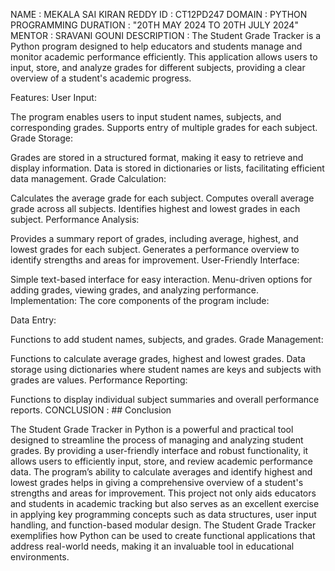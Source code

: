 NAME : MEKALA SAI KIRAN REDDY 
ID : CT12PD247 
DOMAIN : PYTHON PROGRAMMING 
DURATION : "20TH MAY 2024 TO 20TH JULY 2024" 
MENTOR : SRAVANI GOUNI 
DESCRIPTION : The Student Grade Tracker is a Python program designed to help educators and students manage and monitor academic performance efficiently. This application allows users to input, store, and analyze grades for different subjects, providing a clear overview of a student's academic progress.

Features:
User Input:

The program enables users to input student names, subjects, and corresponding grades.
Supports entry of multiple grades for each subject.
Grade Storage:

Grades are stored in a structured format, making it easy to retrieve and display information.
Data is stored in dictionaries or lists, facilitating efficient data management.
Grade Calculation:

Calculates the average grade for each subject.
Computes overall average grade across all subjects.
Identifies highest and lowest grades in each subject.
Performance Analysis:

Provides a summary report of grades, including average, highest, and lowest grades for each subject.
Generates a performance overview to identify strengths and areas for improvement.
User-Friendly Interface:

Simple text-based interface for easy interaction.
Menu-driven options for adding grades, viewing grades, and analyzing performance.
Implementation:
The core components of the program include:

Data Entry:

Functions to add student names, subjects, and grades.
Grade Management:

Functions to calculate average grades, highest and lowest grades.
Data storage using dictionaries where student names are keys and subjects with grades are values.
Performance Reporting:

Functions to display individual subject summaries and overall performance reports.
CONCLUSION       : ## Conclusion

The Student Grade Tracker in Python is a powerful and practical tool designed to streamline the process of managing and analyzing student grades. By providing a user-friendly interface and robust functionality, it allows users to efficiently input, store, and review academic performance data. The program’s ability to calculate averages and identify highest and lowest grades helps in giving a comprehensive overview of a student's strengths and areas for improvement. This project not only aids educators and students in academic tracking but also serves as an excellent exercise in applying key programming concepts such as data structures, user input handling, and function-based modular design. The Student Grade Tracker exemplifies how Python can be used to create functional applications that address real-world needs, making it an invaluable tool in educational environments.
